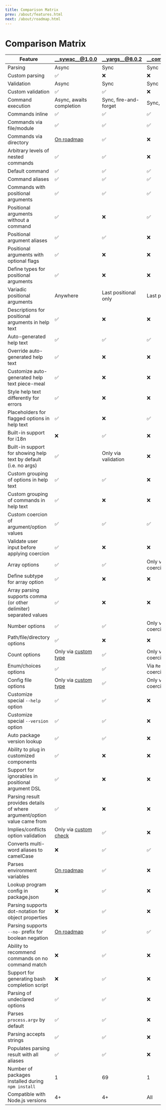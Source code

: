 ```yaml
---
title: Comparison Matrix
prev: /about/features.html
next: /about/roadmap.html
---
```

# Comparison Matrix

| __Feature__ | __sywac__@1.0.0 | __yargs__@8.0.2 | __commander__@2.11.0 |
| ------- | ----------- | ----------- | --------------- |
| Parsing | Async       | Sync        | Sync            |
| Custom parsing | ✅ | ❌ | ❌ |
| Validation | Async | Sync | Sync |
| Custom validation | ✅ | ✅ | ❌ |
| Command execution | Async, awaits completion | Sync, fire-and-forget | Sync, fire-and-forget |
| Commands inline | ✅ | ✅ | ✅ |
| Commands via file/module | ✅ | ✅ | ✅ |
| Commands via directory | [On roadmap](/about/roadmap.html) | ✅ | ❌ |
| Arbitrary levels of nested commands | ✅ | ✅ | ❌ |
| Default command | ✅ | ✅ | ✅ |
| Command aliases | ✅ | ✅ | ✅ |
| Commands with positional arguments | ✅ | ✅ | ✅ |
| Positional arguments without a command | ✅ | ❌ | ✅ |
| Positional argument aliases | ✅ | ✅ | ❌ |
| Positional arguments with optional flags | ✅ | ❌ | ❌ |
| Define types for positional arguments | ✅ | ❌ | ❌ |
| Variadic positional arguments | Anywhere | Last positional only | Last positional only |
| Descriptions for positional arguments in help text | ✅ | ❌ | ❌ |
| Auto-generated help text | ✅ | ✅ | ✅ |
| Override auto-generated help text | ✅ | ❌ | ❌ |
| Customize auto-generated help text piece-meal | ✅ | ❌ | ❌ |
| Style help text differently for errors | ✅ | ❌ | ❌ |
| Placeholders for flagged options in help text | ✅ | ❌ | ✅ |
| Built-in support for i18n | ❌ | ✅ | ❌ |
| Built-in support for showing help text by default (i.e. no args) | ✅ | Only via validation | ❌ |
| Custom grouping of options in help text | ✅ | ✅ | ❌ |
| Custom grouping of commands in help text | ✅ | ❌ | ❌ |
| Custom coercion of argument/option values | ✅ | ✅ | ✅ |
| Validate user input before applying coercion | ✅ | ❌ | ❌ |
| Array options | ✅ | ✅ | Only via custom coercion |
| Define subtype for array option | ✅ | ❌ | ❌ |
| Array parsing supports comma (or other delimiter) separated values | ✅ | ❌ | ❌ |
| Number options | ✅ | ✅ | Only via custom coercion |
| Path/file/directory options | ✅ | ❌ | ❌ |
| Count options | Only via [custom type](/docs/custom-types.html) | ✅ | Only via custom coercion |
| Enum/choices options | ✅ | ✅ | Via `RegExp` or custom coercion |
| Config file options | Only via [custom type](/docs/custom-types.html) | ✅ | Only via custom coercion |
| Customize special `--help` option | ✅ | ✅ | ❌ |
| Customize special `--version` option | ✅ | ✅ | ❌ |
| Auto package version lookup | ✅ | ✅ | ❌ |
| Ability to plug in customized components | ✅ | ❌ | ❌ |
| Support for ignorables in positional argument DSL | ✅ | ❌ | ❌ |
| Parsing result provides details of where argument/option value came from | ✅ | ❌ | ❌ |
| Implies/conflicts option validation | Only via [custom check](/docs/sync-config.html#check) | ✅ | ❌ |
| Converts multi-word aliases to camelCase | ❌ | ✅ | ✅ |
| Parses environment variables | [On roadmap](/about/roadmap.html) | ✅ | ❌ |
| Lookup program config in package.json | ❌ | ✅ | ❌ |
| Parsing supports dot-notation for object properties | ❌ | ✅ | ❌ |
| Parsing supports `--no-` prefix for boolean negation | [On roadmap](/about/roadmap.html) | ✅ | ✅ |
| Ability to recommend commands on no command match | ❌ | ✅ | ❌ |
| Support for generating bash completion script | ❌ | ✅ | ❌ |
| Parsing of undeclared options | ✅ | ✅ | ❌ |
| Parses `process.argv` by default | ✅ | ✅ | ❌ |
| Parsing accepts strings | ✅ | ✅ | ❌ |
| Populates parsing result with all aliases | ✅ | ✅ | ❌ |
| Number of packages installed during `npm install` | 1 | 69 | 1 |
| Compatible with Node.js versions | 4+ | 4+ | All |
